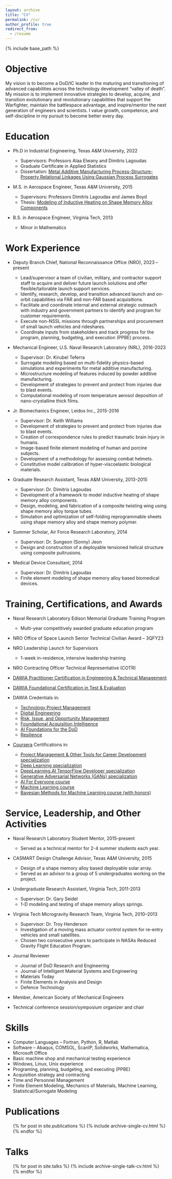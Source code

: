 ```yaml
---
layout: archive
title: "CV"
permalink: /cv/
author_profile: true
redirect_from:
  - /resume
---
```


{% include base_path %}

Objective
======
My vision is to become a DoD/IC leader in the maturing and transitioning of advanced capabilities across the technology development “valley of death”. My mission is to implement innovative strategies to develop, acquire, and transition evolutionary and revolutionary capabilities that support the Warfighter, maintain the battlespace advantage, and inspire/mentor the next generation of engineers and scientists. I value growth, competence, and self-discipline in my pursuit to become better every day.

Education
======
* Ph.D in Industrial Engineering, Texas A&amp;M University, 2022
  * Supervisors: Professors Alaa Elwany and Dimitris Lagoudas
  * Graduate Certificate in Applied Statistics
  * Dissertation: [Metal Additive Manufacturing Process-Structure-Property Relational Linkages Using Gaussian Process Surrogates](http://rns294.github.io/files/dissertation.pdf)

* M.S. in Aerospace Engineer, Texas A&amp;M University, 2015
  * Supervisors: Professors Dimitris Lagoudas and James Boyd
  * Thesis: [Modeling of Inductive Heating on Shape Memory Alloy Components](http://rns294.github.io/files/thesis.pdf)

* B.S. in Aerospace Engineer, Virginia Tech, 2013
  * Minor in Mathematics

Work Experience
======
* Deputy Branch Chief, National Reconnaissance Office (NRO), 2023 – present
  * Lead/supervisor a team of civilian, military, and contractor support staff to acquire and deliver future launch solutions and offer flexible/tailorable launch support services.
  * Identify, research, develop, and transition advanced launch and on-orbit capabilities via FAR and non-FAR based acquisitions.
  * Facilitate and coordinate internal and external strategic outreach with industry and government partners to identify and program for customer requirements.
  * Execute non-NSSL missions through partnerships and procurement of small launch vehicles and rideshares.
  * Coordinate inputs from stakeholders and track progress for the program, planning, budgeting, and execution (PPBE) process.

* Mechanical Engineer, U.S. Naval Research Laboratory (NRL), 2016-2023
  * Supervisor: Dr. Kirubel Teferra
  * Surrogate modeling based on multi-fidelity physics-based simulations and experiments for metal additive manufacturing.
  * Microstructure modeling of features induced by powder additive manufacturing.
  * Development of strategies to prevent and protect from injuries due to blast events.
  * Computational modeling of room temperature aerosol deposition of nano-crystalline thick films.

* Jr. Biomechanics Engineer, Leidos Inc., 2015-2016
  * Supervisor: Dr. Keith Williams
  * Development of strategies to prevent and protect from injuries due to blast events.
  * Creation of correspondence rules to predict traumatic brain injury in humans.
  * Image-based finite element modeling of human and porcine subjects.
  * Development of a methodology for assessing combat helmets.
  * Constitutive model calibration of hyper-viscoelastic biological materials. 

* Graduate Research Assistant, Texas A&amp;M University, 2013-2015
  * Supervisor: Dr. Dimitris Lagoudas
  * Development of a framework to model inductive heating of shape memory alloy components.
  * Design, modeling, and fabrication of a composite twisting wing using shape memory alloy torque tubes.
  * Simulation and optimization of self-folding reprogrammable sheets using shape memory alloy and shape memory polymer.

* Summer Scholar, Air Force Research Laboratory, 2014
  * Supervisor: Dr. Sungeon (Sonny) Jeon
  * Design and construction of a deployable tensioned helical structure using composite pultrusions.

* Medical Device Consultant, 2014
  * Supervisor: Dr. Dimitris Lagoudas
  * Finite element modeling of shape memory alloy based biomedical devices.

Training, Certifications, and Awards
======
* Naval Research Laboratory Edison Memorial Graduate Training Program
  * Multi-year competitively awarded graduate education program

* NRO Office of Space Launch Senior Technical Civilian Award – 3QFY23

* NRO Leadership Launch for Supervisors
  * 1-week in-residence, intensive leadership training

* NRO Contracting Officer Technical Representative (COTR)

* [DAWIA Practitioner Certification in Engineering & Technical Management](http://rns294.github.io/files/DATMS_ETM_Practitioner_Certification-ROBERT_N_SAUNDERS.pdf)
* [DAWIA Foundational Certification in Test & Evaluation](http://rns294.github.io/files/DATMS_TE_Foundational_Certification-ROBERT_N_SAUNDERS.pdf)
* DAWIA Credentials in:
  * [Technology Project Management](http://rns294.github.io/files/TPMcredential.pdf)
  * [Digital Engineering](http://rns294.github.io/files/DEcredential.pdf)
  * [Risk, Issue, and Opportunity Management](http://rns294.github.io/files/RIOcredential.pdf)
  * [Foundational Acquisition Intelligence](http://rns294.github.io/files/FAIcredential.pdf)
  * [AI Foundations for the DoD](http://rns294.github.io/files/AIFcredential.pdf)
  * [Resilience](http://rns294.github.io/files/ALDcredential.pdf)

* [Coursera](https://www.coursera.org/) Certifications in:
  * [Project Management &amp; Other Tools for Career Development specialization](http://rns294.github.io/files/Coursera_ProjectManagement.pdf)
  * [Deep Learning specialization](http://rns294.github.io/files/Coursera_DeepLearning.pdf)
  * [DeepLearning.AI TensorFlow Developer specialization](http://rns294.github.io/files/Coursera_TensorFlow.pdf)
  * [Generative Adversarial Networks (GANs) specialization](http://rns294.github.io/files/Coursera_GANs.pdf)
  * [AI For Everyone course](http://rns294.github.io/files/Coursera_AI.pdf)
  * [Machine Learning course](http://rns294.github.io/files/Coursera_ML.pdf)
  * [Bayesian Methods for Machine Learning course (with honors)](http://rns294.github.io/files/Coursera_Bayesian.pdf)

Service, Leadership, and Other Activities
======
* Naval Research Laboratory Student Mentor, 2015-present
  * Served as a technical mentor for 2-4 summer students each year.

* CASMART Design Challenge Advisor, Texas A&amp;M University, 2015
  * Design of a shape memory alloy based deployable solar array.
  * Served as an advisor to a group of 5 undergraduates working on the project.

* Undergraduate Research Assistant, Virginia Tech, 2011-2013
	* Supervisor: Dr. Gary Seidel	
  * 1-D modeling and testing of shape memory alloys springs.	

* Virginia Tech Microgravity Research Team, Virginia Tech, 2010–2013
	* Supervisor: Dr. Troy Henderson		
  * Investigation of a moving mass actuator control system for re-entry vehicles and small satellites.
  * Chosen two consecutive years to participate in NASAs Reduced Gravity Flight Education Program.

* Journal Reviewer
  * Journal of DoD Research and Engineering
  * Journal of Intelligent Material Systems and Engineering
  * Materials Today
  * Finite Elements in Analysis and Design
  * Defence Technology

* Member, American Society of Mechanical Engineers

* Technical conference session/symposium organizer and chair

Skills
======
* Computer Languages – Fortran, Python, R, Matlab
* Software – Abaqus, COMSOL, ScanIP, Solidworks, Mathematica, Microsoft Office
* Basic machine shop and mechanical testing experience
* Windows, Linux, Unix experience
* Programing, planning, budgeting, and executing (PPBE)
* Acquisition strategy and contracting
* Time and Personnel Management
* Finite Element Modeling, Mechanics of Materials, Machine Learning, Statistical/Surrogate Modeling

Publications
======
  <ul>{% for post in site.publications %}
    {% include archive-single-cv.html %}
  {% endfor %}</ul>
  
Talks
======
  <ul>{% for post in site.talks %}
    {% include archive-single-talk-cv.html %}
  {% endfor %}</ul>
 
